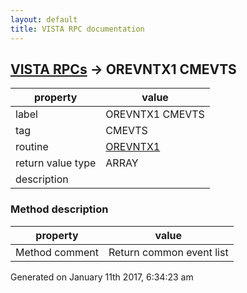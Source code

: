 ```yaml
---
layout: default
title: VISTA RPC documentation
---
```




## [VISTA RPCs](TableOfContent.md) &#8594; OREVNTX1 CMEVTS 

 property | value 
--- | --- 
 label | OREVNTX1 CMEVTS
 tag | CMEVTS
 routine | [OREVNTX1](http://code.osehra.org/dox/Routine_OREVNTX1_source.html)
 return value type | ARRAY
 description | 


### Method description

 property | value 
--- | --- 
 Method comment | Return common event list




Generated on January 11th 2017, 6:34:23 am